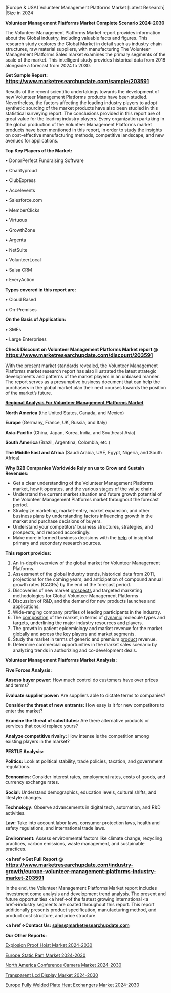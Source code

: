 (Europe & USA) Volunteer Management Platforms Market [Latest Research] |Size in 2024

<strong>Volunteer Management Platforms Market Complete Scenario 2024-2030</strong>

The Volunteer Management Platforms Market report provides information about the Global industry, including valuable facts and figures. This research study explores the Global Market in detail such as industry chain structures, raw material suppliers, with manufacturing The Volunteer Management Platforms Sales market examines the primary segments of the scale of the market. This intelligent study provides historical data from 2018 alongside a forecast from 2024 to 2030.

<strong>Get Sample Report: <a href=https://www.marketresearchupdate.com/sample/203591><font size=3 color=#0000ff>https://www.marketresearchupdate.com/sample/203591</font></a></strong>

Results of the recent scientific undertakings towards the development of new Volunteer Management Platforms products have been studied. Nevertheless, the factors affecting the leading industry players to adopt synthetic sourcing of the market products have also been studied in this statistical surveying report. The conclusions provided in this report are of great value for the leading industry players. Every organization partaking in the global production of the Volunteer Management Platforms market products have been mentioned in this report, in order to study the insights on cost-effective manufacturing methods, competitive landscape, and new avenues for applications.

<strong>Top Key Players of the Market:</strong>

• DonorPerfect Fundraising Software

• Charityproud

• ClubExpress

• Accelevents

• Salesforce.com

• MemberClicks

• Virtuous

• GrowthZone

• Argenta

• NetSuite

• VolunteerLocal

• Salsa CRM

• EveryAction

<strong>Types covered in this report are: </strong>

• Cloud Based

• On-Premises

<strong>On the Basis of Application:</strong>

• SMEs

• Large Enterprises

<strong>Check Discount on Volunteer Management Platforms Market report @ <a href=https://www.marketresearchupdate.com/discount/203591><font size=3 color=#0000ff>https://www.marketresearchupdate.com/discount/203591</font></a></strong>

With the present market standards revealed, the Volunteer Management Platforms market research report has also illustrated the latest strategic developments and patterns of the market players in an unbiased manner. The report serves as a presumptive business document that can help the purchasers in the global market plan their next courses towards the position of the market’s future.

<strong><u><b>Regional Analysis For Volunteer Management Platforms Market</b></u></strong>

<strong><b>North America</b></strong> (the United States, Canada, and Mexico)

<strong><b>Europe </b></strong>(Germany, France, UK, Russia, and Italy)

<strong><b>Asia-Pacific</b></strong> (China, Japan, Korea, India, and Southeast Asia)

<strong><b>South America</b></strong> (Brazil, Argentina, Colombia, etc.)

<strong><b>The Middle East and Africa</b></strong> (Saudi Arabia, UAE, Egypt, Nigeria, and South Africa)

<strong>Why B2B Companies Worldwide Rely on us to Grow and Sustain Revenues:</strong>
<ul>
  <li>Get a clear understanding of the Volunteer Management Platforms market, how it operates, and the various stages of the value chain.</li>
  <li>Understand the current market situation and future growth potential of the Volunteer Management Platforms market throughout the forecast period.</li>
  <li>Strategize marketing, market-entry, market expansion, and other business plans by understanding factors influencing growth in the market and purchase decisions of buyers.</li>
  <li>Understand your competitors’ business structures, strategies, and prospects, and respond accordingly.</li>
  <li>Make more informed business decisions with the <a href=ASDF991299>help</a> of insightful primary and secondary research sources.</li>
</ul>
<strong>This report provides:</strong>
<ol>
  <li>An in-depth <a href=>overview</a> of the global market for Volunteer Management Platforms.</li>
  <li>Assessment of the global industry trends, historical data from 2011, projections for the coming years, and anticipation of compound annual growth rates (CAGRs) by the end of the forecast period.</li>
  <li>Discoveries of new market <a href=>prospects</a> and targeted marketing methodologies for Global Volunteer Management Platforms</li>
  <li>Discussion of R&amp;D, and the demand for new products launches and applications.</li>
  <li>Wide-ranging company profiles of leading participants in the industry.</li>
  <li>The <a href=ASDF881288>composition</a> of the market, in terms of <a href=>dynamic</a> molecule types and targets, underlining the major industry resources and players.</li>
  <li>The growth in patient epidemiology and market revenue for the market globally and across the key players and market segments.</li>
  <li>Study the market in terms of generic and premium <a href=>product</a> revenue.</li>
  <li>Determine commercial opportunities in the market sales scenario by analyzing trends in authorizing and co-development deals.</li>
</ol>

<strong>Volunteer Management Platforms Market Analysis:</strong>

<strong>Five Forces Analysis:</strong>

<strong>Assess buyer power:</strong> How much control do customers have over prices and terms?

<strong>Evaluate supplier power:</strong> Are suppliers able to dictate terms to companies?

<strong>Consider the threat of new entrants:</strong> How easy is it for new competitors to enter the market?

<strong>Examine the threat of substitutes:</strong> Are there alternative products or services that could replace yours?

<strong>Analyze competitive rivalry:</strong> How intense is the competition among existing players in the market?

<strong>PESTLE Analysis:</strong>

<strong>Politics:</strong> Look at political stability, trade policies, taxation, and government regulations.

<strong>Economics:</strong> Consider interest rates, employment rates, costs of goods, and currency exchange rates.

<strong>Social:</strong> Understand demographics, education levels, cultural shifts, and lifestyle changes.

<strong>Technology:</strong> Observe advancements in digital tech, automation, and R&D activities.

<strong>Law:</strong> Take into account labor laws, consumer protection laws, health and safety regulations, and international trade laws.

<strong>Environment:</strong> Assess environmental factors like climate change, recycling practices, carbon emissions, waste management, and sustainable practices.

<strong><a href=>Get Full Report</a> @ <a href=https://www.marketresearchupdate.com/industry-growth/europe-volunteer-management-platforms-industry-market-203591><font size=3 color=#0000ff>https://www.marketresearchupdate.com/industry-growth/europe-volunteer-management-platforms-industry-market-203591</font></a></strong>

In the end, the Volunteer Management Platforms Market report includes investment come analysis and development trend analysis. The present and future opportunities <a href=>of</a> the fastest growing international <a href=>industry</a> segments are coated throughout this report. This report additionally presents product specification, manufacturing method, and product cost structure, and price structure.

<strong><a href=><strong>Contact Us:</strong></a></strong>
<strong>sales@marketresearchupdate.com</strong>

<strong>Our Other Reports:</strong>

<a href=https://www.linkedin.com/pulse/explosion-proof-hoist-market-pointing-capture>Explosion Proof Hoist Market 2024-2030</a>

<a href=https://www.linkedin.com/pulse/europe-static-ram-market-size-new-industry-research>Europe Static Ram Market 2024-2030</a>

<a href=https://www.linkedin.com/pulse/north-america-conference-camera-market-2023-current-future-1f>North America Conference Camera Market 2024-2030</a>

<a href=https://www.linkedin.com/pulse/transparent-lcd-display-market-2023-jd9cf/>Transparent Lcd Display Market 2024-2030</a>

<a href=https://www.linkedin.com/pulse/europe-fully-welded-plate-heat-exchangers-market-3trlf/>Europe Fully Welded Plate Heat Exchangers Market 2024-2030</a>

